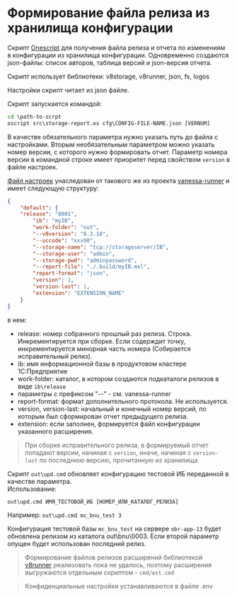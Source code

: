 # Формирование файла релиза из хранилища конфигурации

Скрипт [Onescript](oscript.io) для получения файла релиза и отчета по изменениям в конфигурации из хранилища конфигурации.
Одновременно создаются json-файлы: список авторов, таблица версий и json-версия отчета.

Скрипт использует библиотеки: v8storage, v8runner, json, fs, logos

Настройки скрипт читает из json файле.

Скрипт запускается командой:

```cmd
cd \path-to-scrpt
oscript src\storage-report.os cfg\CONFIG-FILE-NAME.json [VERNUM]
```

В качестве обязательного параметра нужно указать путь до файла с настройками. 
Вторым необязательным параметром можно указать номер версии, с которого нужно формировать отчет. 
Параметр номера версии в командной строке имеет приоритет перед свойством `version` в файле настроек.

[Файл настроек](cfg\PRIMERvanessa-settings.json) унаследован от такового же из проекта [vanessa-runner](https://github.com/vanessa-opensource/vanessa-runner) и имеет следующую структуру:

```json
{
    "default": {
	"release": "0001",
        "ib": "myIB",
        "work-folder": "out",
        "--v8version": "8.3.18",
        "--uccode": "xxx90",
        "--storage-name": "tcp://storageserver/IB",
        "--storage-user": "admin",
        "--storage-pwd": "adminpassword",
        "--report-file": "./.build/myIB.mxl",
        "report-format": "json",
        "version": 1,
        "version-last": 1,
        "extension": "EXTENSION_NAME"
    }
}
```
в нем:
- release: номер собранного прошлый раз релиза. Строка. Инкрементируется при сборке. Если содерждит точку, инкрементируется минорная часть номера (Собирается исправительный релиз).
- ib: имя информационной базы в продуктовом кластере 1С:Предприятие
- work-folder: каталог, в котором создаются подкаталоги релизов в виде `ib\release`
- параметры с префиксом "--" - см. vanessa-runner
- report-format: формат дополнительного протокола. Не используется.
- version, version-last: начальный и конечный номер версий, по которым был сформирован отчет предыдущего релиза. 
- extension: если заполнен, формируется файл конфигурации указанного расширения.

> При сборке исправительного релиза, в формируемый отчет попадают версии, начиная с `version`, иначе, начиная с `version-last` по последнюю версию, прочитанную из хранилища

Скрипт `out\upd.cmd` обновляет конфигурацию тестовой ИБ переданной в качестве параметра.  
Использование: 

`out\upd.cmd ИМЯ_ТЕСТОВОЙ_ИБ [НОМЕР_ИЛИ_КАТАЛОГ_РЕЛИЗА]`

Например:
`out\upd.cmd mc_bnu_test 3`  

Конфигурация тестовой базы `mc_bnu_test` на сервере `obr-app-13` будет обновлена релизом из каталога out\bnu\0003. Если второй параметр опущен будет использован последний релиз.

> Формирование файлов релизов расширений библиотекой [v8runner](https://github.com/oscript-library/v8runner) реализовать пока не удалось, поэтому расширения выгружаются отдельным скриптом - `cmd/ext.cmd` 

> Конфиденциальные настройки устанавливаются в файле .env
